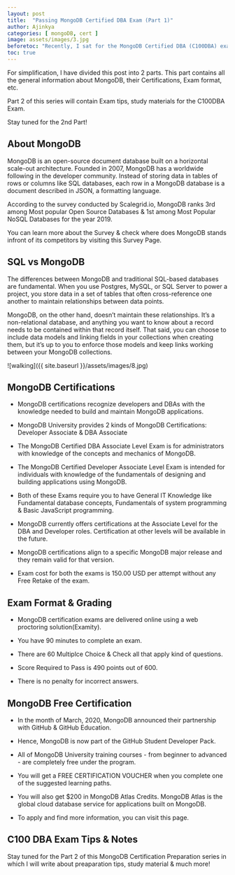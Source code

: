 ```yaml
---
layout: post
title:  "Passing MongoDB Certified DBA Exam (Part 1)"
author: Ajinkya
categories: [ mongoDB, cert ]
image: assets/images/3.jpg
beforetoc: "Recently, I sat for the MongoDB Certified DBA (C100DBA) exam and Passed it. Here's my experience about the whole process, importance of the exam, and my personal notes that I took while prepping for the exam."
toc: true
---
```

For simplification, I have divided this post into 2 parts. This part contains all the general information about MongoDB, their Certifications, Exam format, etc.

Part 2 of this series will contain Exam tips, study materials for the C100DBA Exam.

Stay tuned for the 2nd Part!

## About MongoDB

MongoDB is an open-source document database built on a horizontal scale-out architecture. Founded in 2007, MongoDB has a worldwide following in the developer community. Instead of storing data in tables of rows or columns like SQL databases, each row in a MongoDB database is a document described in JSON, a formatting language.

According to the survey conducted by Scalegrid.io, MongoDB ranks 3rd among Most popular Open Source Databases & 1st among Most Popular NoSQL Databases for the year 2019.

You can learn more about the Survey & check where does MongoDB stands infront of its competitors by visiting this Survey Page.


## SQL vs MongoDB

The differences between MongoDB and traditional SQL-based databases are fundamental. When you use Postgres, MySQL, or SQL Server to power a project, you store data in a set of tables that often cross-reference one another to maintain relationships between data points.

MongoDB, on the other hand, doesn’t maintain these relationships. It’s a non-relational database, and anything you want to know about a record needs to be contained within that record itself. That said, you can choose to include data models and linking fields in your collections when creating them, but it’s up to you to enforce those models and keep links working between your MongoDB collections.


![walking]({{ site.baseurl }}/assets/images/8.jpg)

## MongoDB Certifications

+ MongoDB certifications recognize developers and DBAs with the knowledge needed to build and maintain MongoDB applications.

+ MongoDB University provides 2 kinds of MongoDB Certifications: Developer Associate & DBA Associate

+ The MongoDB Certified DBA Associate Level Exam is for administrators with knowledge of the concepts and mechanics of MongoDB.

+ The MongoDB Certified Developer Associate Level Exam is intended for individuals with knowledge of the fundamentals of designing and building applications using MongoDB.

+ Both of these Exams require you to have General IT Knowledge like Fundamental database concepts, Fundamentals of system programming & Basic JavaScript programming.

+ MongoDB currently offers certifications at the Associate Level for the DBA and Developer roles. Certification at other levels will be available in the future.

+ MongoDB certifications align to a specific MongoDB major release and they remain valid for that version.

+ Exam cost for both the exams is 150.00 USD per attempt without any Free Retake of the exam.

## Exam Format & Grading

+ MongoDB certification exams are delivered online using a web proctoring solution(Examity).

+ You have 90 minutes to complete an exam.

+ There are 60 Multiplce Choice & Check all that apply kind of questions.

+ Score Required to Pass is 490 points out of 600.

+ There is no penalty for incorrect answers.

## MongoDB Free Certification

+ In the month of March, 2020, MongoDB announced their partnership with GitHub & GitHub Education.

+ Hence, MongoDB is now part of the GitHub Student Developer Pack.

+ All of MongoDB University training courses - from beginner to advanced - are completely free under the program.

+ You will get a FREE CERTIFICATION VOUCHER when you complete one of the suggested learning paths.

+ You will also get $200 in MongoDB Atlas Credits. MongoDB Atlas is the global cloud database service for applications built on MongoDB.

+ To apply and find more information, you can visit this page.


## C100 DBA Exam Tips & Notes

Stay tuned for the Part 2 of this MongoDB Certification Preparation series in which I will write about preaparation tips, study material & much more!